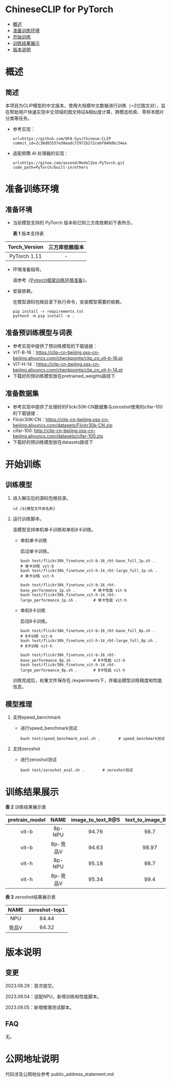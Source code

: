 # ChineseCLIP for PyTorch

-   [概述](概述.md)
-   [准备训练环境](准备训练环境.md)
-   [开始训练](开始训练.md)
-   [训练结果展示](训练结果展示.md)
-   [版本说明](版本说明.md)



# 概述

## 简述

本项目为CLIP模型的中文版本，使用大规模中文数据进行训练（~2亿图文对），旨在帮助用户快速实现中文领域的图文特征&相似度计算、跨模态检索、零样本图片分类等任务。
- 参考实现：

  ```
  url=https://github.com/OFA-Sys/Chinese-CLIP
  commit_id=2c38d03557e50eadc72972b272cebf840dbc34ea
  ```

- 适配昇腾 AI 处理器的实现：

  ```
  url=https://gitee.com/ascend/ModelZoo-PyTorch.git
  code_path=PyTorch/built-in/others
  ```


# 准备训练环境

## 准备环境

- 当前模型支持的 PyTorch 版本和已知三方库依赖如下表所示。

  **表 1**  版本支持表

|    Torch_Version     | 三方库依赖版本 | 
|:--------------------:|:-------:|
|   PyTorch 1.11       |    -    |
  
- 环境准备指导。

  请参考《[Pytorch框架训练环境准备](https://www.hiascend.com/document/detail/zh/ModelZoo/pytorchframework/ptes)》。
  
- 安装依赖。

  在模型源码包根目录下执行命令，安装模型需要的依赖。
  ```
  pip install -r requirements.txt
  python3 -m pip install -e .
  ```

## 准备预训练模型与词表

- 参考实现中提供了预训练模型的下载链接：
- VIT-B-16：https://clip-cn-beijing.oss-cn-beijing.aliyuncs.com/checkpoints/clip_cn_vit-b-16.pt
- VIT-H-14：https://clip-cn-beijing.oss-cn-beijing.aliyuncs.com/checkpoints/clip_cn_vit-h-14.pt
- 下载好的预训练模型放在pretrained_weights路径下

## 准备数据集

- 参考实现中提供了处理好的Flickr30K-CN数据集与zeroshot使用的cifar-100的下载链接：
- Flickr30K-CN：https://clip-cn-beijing.oss-cn-beijing.aliyuncs.com/datasets/Flickr30k-CN.zip
- cifar-100: http://clip-cn-beijing.oss-cn-beijing.aliyuncs.com/datasets/cifar-100.zip
- 下载好的预训练模型放在datasets路径下



# 开始训练

## 训练模型

1. 进入解压后的源码包根目录。

   ```
   cd /${模型文件夹名称}
   ```

2. 运行训练脚本。

   该模型支持单机单卡训练和单机8卡训练。

   - 单机单卡训练

     启动单卡训练。

     ```
     bash test/flickr30k_finetune_vit-b-16_rbt-base_full_1p.sh .        # 单卡训练 vit-b
     bash test/flickr30k_finetune_vit-h-14_rbt-large_full_1p.sh .       # 单卡训练 vit-h
     
     bash test/flickr30k_finetune_vit-b-16_rbt-base_performance_1p.sh .        # 单卡性能 vit-b
     bash test/flickr30k_finetune_vit-h-14_rbt-large_performance_1p.sh .       # 单卡性能 vit-h
     ```
     
   - 单机8卡训练

     启动8卡训练。
     ```
     bash test/flickr30k_finetune_vit-b-16_rbt-base_full_8p.sh .        # 8卡训练 vit-b
     bash test/flickr30k_finetune_vit-h-14_rbt-large_full_8p.sh .       # 8卡训练 vit-h
     
     bash test/flickr30k_finetune_vit-b-16_rbt-base_performance_8p.sh .        # 8卡性能 vit-b
     bash test/flickr30k_finetune_vit-h-14_rbt-large_performance_8p.sh .       # 8卡性能 vit-h
     ```
     
  
   
   训练完成后，权重文件保存在./experiments下，并输出模型训练精度和性能信息。

## 模型推理

1. 支持speed_benchmark

   - 进行speed_benchmark测试
      ```
      bash test/speed_benchmark_eval.sh .        # speed_benchmark测试
      ```
   
2. 支持zeroshot
   - 进行zeroshot测试
      ```
      bash test/zeroshot_eval.sh .        # zeroshot测试
      ```

# 训练结果展示

  **表 2**  训练结果展示表


  | pretrain_model |  NAME  | image_to_text_R@5 | text_to_image_R@5 |   FPS   | Epochs | batch_size |
|:--------------:|:------:|:-----------------:|:-----------------:|:-------:|:------:|:----------:|
  |     vit-b      | 8p-NPU |       94.76       |       98.7        | 2280.00 |   3    |    128     |
  |     vit-b      | 8p-竞品V |       94.63       |       98.97       | 2512.40 |   3    |    128     |
  |     vit-h      | 8p-NPU |       95.18       |       98.7        | 316.07  |   3    |     32     |
  |     vit-h      | 8p-竞品V |       95.34       |       99.4        | 348.13  |   3    |     32     |

  **表 3**  zeroshot结果展示表

|     NAME     | zeroshot-top1 | 
|:------------:|:-------------:|
| NPU |     64.44     |
| 竞品V |     64.32     |


# 版本说明

## 变更

2023.08.29：首次提交。

2023.09.04：适配NPU，新增训练和性能脚本。

2023.09.05：新增推理测试脚本。

## FAQ

无。

# 公网地址说明

代码涉及公网地址参考 public_address_statement.md
